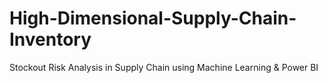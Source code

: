 # High-Dimensional-Supply-Chain-Inventory
 Stockout Risk Analysis in Supply Chain using Machine Learning &amp; Power BI
